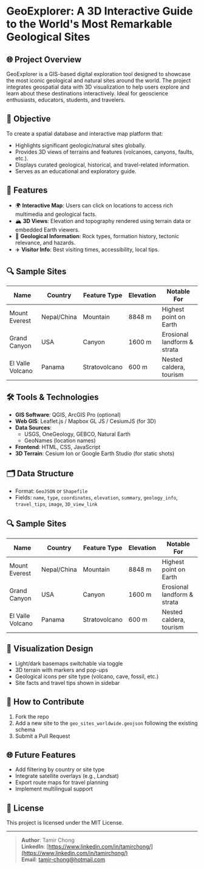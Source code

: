 # GeoExplorer: A 3D Interactive Guide to the World's Most Remarkable Geological Sites

## 🌐 Project Overview
GeoExplorer is a GIS-based digital exploration tool designed to showcase the most iconic geological and natural sites around the world. The project integrates geospatial data with 3D visualization to help users explore and learn about these destinations interactively. Ideal for geoscience enthusiasts, educators, students, and travelers.

## 🎯 Objective
To create a spatial database and interactive map platform that:
- Highlights significant geologic/natural sites globally.
- Provides 3D views of terrains and features (volcanoes, canyons, faults, etc.).
- Displays curated geological, historical, and travel-related information.
- Serves as an educational and exploratory guide.

## 🧭 Features
- 🌍 **Interactive Map**: Users can click on locations to access rich multimedia and geological facts.
- 🏔️ **3D Views**: Elevation and topography rendered using terrain data or embedded Earth viewers.
- 🧪 **Geological Information**: Rock types, formation history, tectonic relevance, and hazards.
- ✈️ **Visitor Info**: Best visiting times, accessibility, local tips.

## 🔍 Sample Sites
| Name              | Country      | Feature Type | Elevation | Notable For                  |
|-------------------|--------------|--------------|-----------|------------------------------|
| Mount Everest     | Nepal/China  | Mountain     | 8848 m    | Highest point on Earth       |
| Grand Canyon      | USA          | Canyon       | 1600 m    | Erosional landform & strata  |
| El Valle Volcano  | Panama       | Stratovolcano| 600 m     | Nested caldera, tourism      |

## 🛠️ Tools & Technologies
- **GIS Software**: QGIS, ArcGIS Pro (optional)
- **Web GIS**: Leaflet.js / Mapbox GL JS / CesiumJS (for 3D)
- **Data Sources**:
  - USGS, OneGeology, GEBCO, Natural Earth
  - GeoNames (location names)
- **Frontend**: HTML, CSS, JavaScript
- **3D Terrain**: Cesium Ion or Google Earth Studio (for static shots)

## 🗂️ Data Structure
- Format: `GeoJSON` or `Shapefile`
- Fields: `name`, `type`, `coordinates`, `elevation`, `summary`, `geology_info`, `travel_tips`, `image`, `3D_view_link`

## 🔍 Sample Sites
| Name              | Country      | Feature Type | Elevation | Notable For                  |
|-------------------|--------------|--------------|-----------|------------------------------|
| Mount Everest     | Nepal/China  | Mountain     | 8848 m    | Highest point on Earth       |
| Grand Canyon      | USA          | Canyon       | 1600 m    | Erosional landform & strata  |
| El Valle Volcano  | Panama       | Stratovolcano| 600 m     | Nested caldera, tourism      |

## 🎨 Visualization Design
- Light/dark basemaps switchable via toggle
- 3D terrain with markers and pop-ups
- Geological icons per site type (volcano, cave, fossil, etc.)
- Site facts and travel tips shown in sidebar

## 🧪 How to Contribute
1. Fork the repo
2. Add a new site to the `geo_sites_worldwide.geojson` following the existing schema
3. Submit a Pull Request

## 🌐 Future Features
- Add filtering by country or site type
- Integrate satellite overlays (e.g., Landsat)
- Export route maps for travel planning
- Implement multilingual support

## 🧾 License
This project is licensed under the MIT License.

---
> **Author**: Tamir Chong  
> **LinkedIn**: [https://www.linkedin.com/in/tamirchong/](https://www.linkedin.com/in/tamirchong/)  
> **Email**: tamir-chong@hotmail.com
